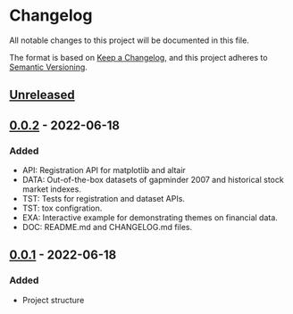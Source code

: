 # Changelog

All notable changes to this project will be documented in this file.

The format is based on [Keep a Changelog](https://keepachangelog.com/en/1.0.0/),
and this project adheres to [Semantic Versioning](https://semver.org/spec/v2.0.0.html).

## [Unreleased]

## [0.0.2] - 2022-06-18
### Added
- API: Registration API for matplotlib and altair
- DATA: Out-of-the-box datasets of gapminder 2007 and historical stock market indexes.
- TST: Tests for registration and dataset APIs.
- TST: tox configration.
- EXA: Interactive example for demonstrating themes on financial data.
- DOC: README.md and CHANGELOG.md files.

## [0.0.1] - 2022-06-18
### Added
- Project structure


[Unreleased]: https://github.com/gialdetti/themes/compare/v0.0.2...HEAD
[0.0.2]: https://github.com/gialdetti/themes/compare/v0.0.1...v0.0.2
[0.0.1]: https://github.com/gialdetti/themes/releases/tag/v0.0.1

